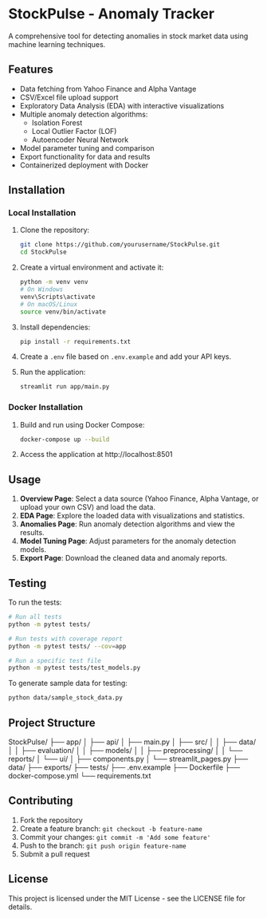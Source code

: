 # StockPulse - Anomaly Tracker

A comprehensive tool for detecting anomalies in stock market data using machine learning techniques.

## Features

- Data fetching from Yahoo Finance and Alpha Vantage
- CSV/Excel file upload support
- Exploratory Data Analysis (EDA) with interactive visualizations
- Multiple anomaly detection algorithms:
  - Isolation Forest
  - Local Outlier Factor (LOF)
  - Autoencoder Neural Network
- Model parameter tuning and comparison
- Export functionality for data and results
- Containerized deployment with Docker

## Installation

### Local Installation

1. Clone the repository:
   ```bash
   git clone https://github.com/yourusername/StockPulse.git
   cd StockPulse
   ```

2. Create a virtual environment and activate it:
   ```bash
   python -m venv venv
   # On Windows
   venv\Scripts\activate
   # On macOS/Linux
   source venv/bin/activate
   ```

3. Install dependencies:
   ```bash
   pip install -r requirements.txt
   ```

4. Create a `.env` file based on `.env.example` and add your API keys.

5. Run the application:
   ```bash
   streamlit run app/main.py
   ```

### Docker Installation

1. Build and run using Docker Compose:
   ```bash
   docker-compose up --build
   ```

2. Access the application at http://localhost:8501

## Usage

1. **Overview Page**: Select a data source (Yahoo Finance, Alpha Vantage, or upload your own CSV) and load the data.
2. **EDA Page**: Explore the loaded data with visualizations and statistics.
3. **Anomalies Page**: Run anomaly detection algorithms and view the results.
4. **Model Tuning Page**: Adjust parameters for the anomaly detection models.
5. **Export Page**: Download the cleaned data and anomaly reports.

## Testing

To run the tests:

```bash
# Run all tests
python -m pytest tests/

# Run tests with coverage report
python -m pytest tests/ --cov=app

# Run a specific test file
python -m pytest tests/test_models.py
```

To generate sample data for testing:

```bash
python data/sample_stock_data.py
```

## Project Structure
StockPulse/
├── app/
│   ├── api/
│   ├── main.py
│   ├── src/
│   │   ├── data/
│   │   ├── evaluation/
│   │   ├── models/
│   │   ├── preprocessing/
│   │   └── reports/
│   └── ui/
│       ├── components.py
│       └── streamlit_pages.py
├── data/
├── exports/
├── tests/
├── .env.example
├── Dockerfile
├── docker-compose.yml
└── requirements.txt

## Contributing

1. Fork the repository
2. Create a feature branch: `git checkout -b feature-name`
3. Commit your changes: `git commit -m 'Add some feature'`
4. Push to the branch: `git push origin feature-name`
5. Submit a pull request

## License

This project is licensed under the MIT License - see the LICENSE file for details.